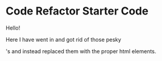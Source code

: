 # Code Refactor Starter Code

Hello! 

Here I have went in and got rid of those pesky <div>'s and instead replaced them with the proper html elements.